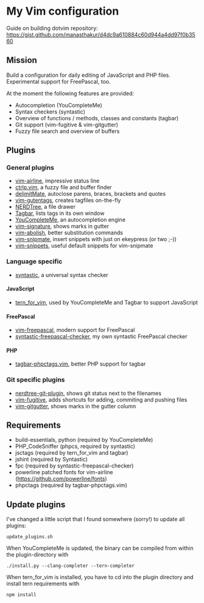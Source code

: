 # My Vim configuration

Guide on building dotvim repository: https://gist.github.com/manasthakur/d4dc9a610884c60d944a4dd97f0b3560

## Mission
Build a configuration for daily editing of JavaScript and PHP files. Experimental support for FreePascal, too.

At the moment the following features are provided:

- Autocompletion (YouCompleteMe)
- Syntax checkers (syntastic)
- Overview of functions / methods, classes and constants (tagbar)
- Git support (vim-fugitive & vim-gitgutter)
- Fuzzy file search and overview of buffers

## Plugins
### General plugins
- [vim-airline](https://github.com/vim-airline/vim-airline), impressive status line
- [ctrlp.vim](https://github.com/ctrlpvim/ctrlp.vim), a fuzzy file and buffer finder
- [delimitMate](https://github.com/Raimondi/delimitMate), autoclose parens, braces, brackets and quotes
- [vim-gutentags](https://github.com/ludovicchabant/vim-gutentags), creates tagfiles on-the-fly
- [NERDTree](https://github.com/scrooloose/nerdtree), a file drawer
- [Tagbar](https://github.com/majutsushi/tagbar), lists tags in its own window
- [YouCompleteMe](https://github.com/Valloric/YouCompleteMe), an autocompletion engine
- [vim-signature](https://github.com/kshenoy/vim-signature), shows marks in gutter
- [vim-abolish](https://github.com/tpope/tpope-vim-abolish.git), better substitution commands
- [vim-snipmate](https://github.com/garbas/vim-snipmate), insert snippets with just on ekeypress (or two ;-))
- [vim-snippets](https://github.com/honza/vim-snippets), useful default snippets for vim-snipmate

### Language specific
- [syntastic](https://github.com/vim-syntastic/syntastic), a universal syntax checker

#### JavaScript
- [tern_for_vim](https://github.com/ternjs/tern_for_vim), used by YouCompleteMe and Tagbar to support JavaScript

#### FreePascal
- [vim-freepascal](https://github.com/boeckmann/vim-freepascal), modern support for FreePascal
- [syntastic-freepascal-checker](https://github.com/dubst3pp4/syntastic-freepascal-checker), my own syntastic FreePascal checker

#### PHP
- [tagbar-phpctags.vim](https://github.com/vim-php/tagbar-phpctags.vim), better PHP support for tagbar

### Git specific plugins
- [nerdtree-git-plugin](https://github.com/Xuyuanp/nerdtree-git-plugin), shows git status next to the filenames
- [vim-fugitive](https://github.com/tpope/vim-fugitive), adds shortcuts for adding, commiting and pushing files
- [vim-gitgutter](https://github.com/airblade/vim-gitgutter), shows marks in the gutter column

## Requirements
- build-essentials, python (required by YouCompleteMe)
- PHP_CodeSniffer (phpcs, required by syntastic)
- jsctags (required by tern_for_vim and tagbar)
- jshint (required by Syntastic)
- fpc (required by syntastic-freepascal-checker)
- powerline patched fonts for vim-airline (https://github.com/powerline/fonts)
- phpctags (required by tagbar-phpctags.vim)

## Update plugins
I've changed a little script that I found somewhere (sorry!) to update all plugins:
    
    update_plugins.sh

When YouCompleteMe is updated, the binary can be compiled from within the plugin-directory with

    ./install.py --clang-completer --tern-completer

When tern_for_vim is installed, you have to cd into the plugin directory and install tern requirements with

    npm install

